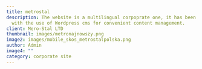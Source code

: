 ```yaml
---
title: metrostal
description: The website is a multilingual corpoprate one, it has been built
  with the use of Wordpress cms for convenient content management.
client: Mero-Stal LTD
thumbnail: images/metronajnowszy.png
image2: images/mobile_skos_metrostalpolska.png
author: Admin
image4: ""
category: corporate site
---
```


